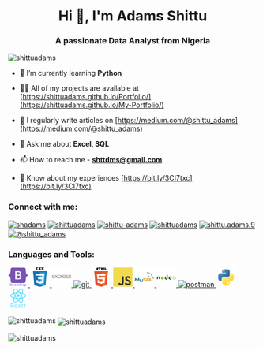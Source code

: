 <h1 align="center">Hi 👋, I'm Adams Shittu</h1>
<h3 align="center">A passionate Data Analyst from Nigeria</h3>

<p align="left"> <img src="https://komarev.com/ghpvc/?username=shittuadams&label=Profile%20views&color=0e75b6&style=flat" alt="shittuadams" /> </p>

- 🌱 I’m currently learning **Python**

- 👨‍💻 All of my projects are available at [https://shittuadams.github.io/Portfolio/](https://shittuadams.github.io/My-Portfolio/)

- 📝 I regularly write articles on [https://medium.com/@shittu_adams](https://medium.com/@shittu_adams)

- 💬 Ask me about **Excel, SQL**

- 📫 How to reach me - **shttdms@gmail.com**

- 📄 Know about my experiences [https://bit.ly/3CI7txc](https://bit.ly/3CI7txc)

<h3 align="left">Connect with me:</h3>
<p align="left">
<a href="https://codepen.io/shadams" target="blank"><img align="center" src="https://raw.githubusercontent.com/rahuldkjain/github-profile-readme-generator/master/src/images/icons/Social/codepen.svg" alt="shadams" height="30" width="40" /></a>
<a href="https://linkedin.com/in/shittuadams" target="blank"><img align="center" src="https://raw.githubusercontent.com/rahuldkjain/github-profile-readme-generator/master/src/images/icons/Social/linked-in-alt.svg" alt="shittuadams" height="30" width="40" /></a>
<a href="https://stackoverflow.com/users/shittu-adams" target="blank"><img align="center" src="https://raw.githubusercontent.com/rahuldkjain/github-profile-readme-generator/master/src/images/icons/Social/stack-overflow.svg" alt="shittu-adams" height="30" width="40" /></a>
<a href="https://kaggle.com/shittuadams" target="blank"><img align="center" src="https://raw.githubusercontent.com/rahuldkjain/github-profile-readme-generator/master/src/images/icons/Social/kaggle.svg" alt="shittuadams" height="30" width="40" /></a>
<a href="https://fb.com/shittu.adams.9" target="blank"><img align="center" src="https://raw.githubusercontent.com/rahuldkjain/github-profile-readme-generator/master/src/images/icons/Social/facebook.svg" alt="shittu.adams.9" height="30" width="40" /></a>
<a href="https://medium.com/@shittu_adams" target="blank"><img align="center" src="https://raw.githubusercontent.com/rahuldkjain/github-profile-readme-generator/master/src/images/icons/Social/medium.svg" alt="@shittu_adams" height="30" width="40" /></a>
</p>

<h3 align="left">Languages and Tools:</h3>
<p align="left"> <a href="https://getbootstrap.com" target="_blank" rel="noreferrer"> <img src="https://raw.githubusercontent.com/devicons/devicon/master/icons/bootstrap/bootstrap-plain-wordmark.svg" alt="bootstrap" width="40" height="40"/> </a> <a href="https://www.w3schools.com/css/" target="_blank" rel="noreferrer"> <img src="https://raw.githubusercontent.com/devicons/devicon/master/icons/css3/css3-original-wordmark.svg" alt="css3" width="40" height="40"/> </a> <a href="https://expressjs.com" target="_blank" rel="noreferrer"> <img src="https://raw.githubusercontent.com/devicons/devicon/master/icons/express/express-original-wordmark.svg" alt="express" width="40" height="40"/> </a> <a href="https://git-scm.com/" target="_blank" rel="noreferrer"> <img src="https://www.vectorlogo.zone/logos/git-scm/git-scm-icon.svg" alt="git" width="40" height="40"/> </a> <a href="https://www.w3.org/html/" target="_blank" rel="noreferrer"> <img src="https://raw.githubusercontent.com/devicons/devicon/master/icons/html5/html5-original-wordmark.svg" alt="html5" width="40" height="40"/> </a> <a href="https://developer.mozilla.org/en-US/docs/Web/JavaScript" target="_blank" rel="noreferrer"> <img src="https://raw.githubusercontent.com/devicons/devicon/master/icons/javascript/javascript-original.svg" alt="javascript" width="40" height="40"/> </a> <a href="https://www.mysql.com/" target="_blank" rel="noreferrer"> <img src="https://raw.githubusercontent.com/devicons/devicon/master/icons/mysql/mysql-original-wordmark.svg" alt="mysql" width="40" height="40"/> </a> <a href="https://nodejs.org" target="_blank" rel="noreferrer"> <img src="https://raw.githubusercontent.com/devicons/devicon/master/icons/nodejs/nodejs-original-wordmark.svg" alt="nodejs" width="40" height="40"/> </a> <a href="https://postman.com" target="_blank" rel="noreferrer"> <img src="https://www.vectorlogo.zone/logos/getpostman/getpostman-icon.svg" alt="postman" width="40" height="40"/> </a> <a href="https://www.python.org" target="_blank" rel="noreferrer"> <img src="https://raw.githubusercontent.com/devicons/devicon/master/icons/python/python-original.svg" alt="python" width="40" height="40"/> </a> <a href="https://reactjs.org/" target="_blank" rel="noreferrer"> <img src="https://raw.githubusercontent.com/devicons/devicon/master/icons/react/react-original-wordmark.svg" alt="react" width="40" height="40"/> </a> </p>

<p><img align="left" src="https://github-readme-stats.vercel.app/api/top-langs?username=shittuadams&show_icons=true&locale=en&layout=compact" alt="shittuadams" /></p>

<p>&nbsp;<img align="center" src="https://github-readme-stats.vercel.app/api?username=shittuadams&show_icons=true&locale=en" alt="shittuadams" /></p>

<p><img align="center" src="https://github-readme-streak-stats.herokuapp.com/?user=shittuadams&" alt="shittuadams" /></p>
